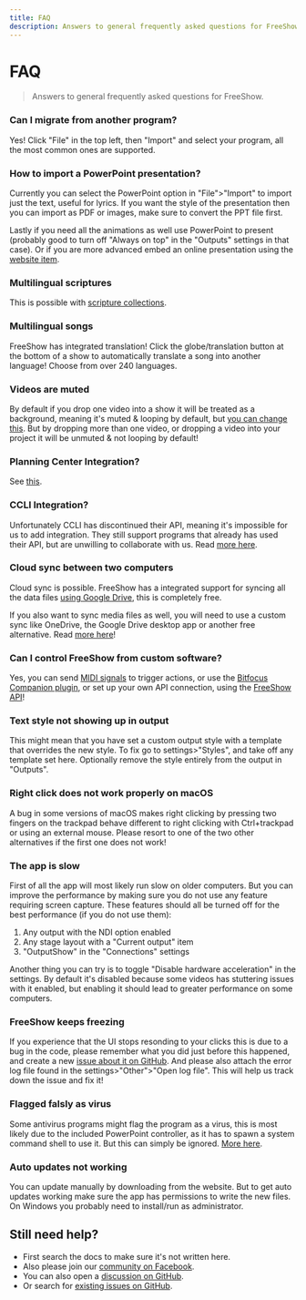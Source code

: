 ```yaml
---
title: FAQ
description: Answers to general frequently asked questions for FreeShow.
---
```


# FAQ

> Answers to general frequently asked questions for FreeShow.

### Can I migrate from another program?

Yes! Click "File" in the top left, then "Import" and select your program, all the most common ones are supported.

### How to import a PowerPoint presentation?

Currently you can select the PowerPoint option in "File">"Import" to import just the text, useful for lyrics. If you want the style of the presentation then you can import as PDF or images, make sure to convert the PPT file first.

Lastly if you need all the animations as well use PowerPoint to present (probably good to turn off "Always on top" in the "Outputs" settings in that case). Or if you are more advanced embed an online presentation using the [website item](./items#website).

### Multilingual scriptures

This is possible with [scripture collections](./scripture#create-a-collection).

### Multilingual songs

FreeShow has integrated translation! Click the globe/translation button at the bottom of a show to automatically translate a song into another language! Choose from over 240 languages.

### Videos are muted

By default if you drop one video into a show it will be treated as a background, meaning it's muted & looping by default, but [you can change this](./media#play-audio-from-backgrounds). But by dropping more than one video, or dropping a video into your project it will be unmuted & not looping by default!

### Planning Center Integration?

See [this](./integrations#planning-center).

### CCLI Integration?

Unfortunately CCLI has discontinued their API, meaning it's impossible for us to add integration. They still support programs that already has used their API, but are unwilling to collaborate with us. Read [more here](https://github.com/ChurchApps/FreeShow/issues/572#issuecomment-2163179642).

### Cloud sync between two computers

Cloud sync is possible. FreeShow has a integrated support for syncing all the data files [using Google Drive](./drive), this is completely free.

If you also want to sync media files as well, you will need to use a custom sync like OneDrive, the Google Drive desktop app or another free alternative. Read [more here](https://github.com/ChurchApps/FreeShow/issues/402)!

### Can I control FreeShow from custom software?

Yes, you can send [MIDI signals](./midi) to trigger actions, or use the [Bitfocus Companion plugin](./companion), or set up your own API connection, using the [FreeShow API](/api)!

### Text style not showing up in output

This might mean that you have set a custom output style with a template that overrides the new style. To fix go to settings>"Styles", and take off any template set here. Optionally remove the style entirely from the output in "Outputs".

### Right click does not work properly on macOS

A bug in some versions of macOS makes right clicking by pressing two fingers on the trackpad behave different to right clicking with Ctrl+trackpad or using an external mouse. Please resort to one of the two other alternatives if the first one does not work!

### The app is slow

First of all the app will most likely run slow on older computers. But you can improve the performance by making sure you do not use any feature requiring screen capture. These features should all be turned off for the best performance (if you do not use them):

1. Any output with the NDI option enabled
2. Any stage layout with a "Current output" item
3. "OutputShow" in the "Connections" settings

Another thing you can try is to toggle "Disable hardware acceleration" in the settings. By default it's disabled because some videos has stuttering issues with it enabled, but enabling it should lead to greater performance on some computers.

### FreeShow keeps freezing

If you experience that the UI stops resonding to your clicks this is due to a bug in the code, please remember what you did just before this happened, and create a new [issue about it on GitHub](https://github.com/ChurchApps/FreeShow/issues/). And please also attach the error log file found in the settings>"Other">"Open log file". This will help us track down the issue and fix it!

### Flagged falsly as virus

Some antivirus programs might flag the program as a virus, this is most likely due to the included PowerPoint controller, as it has to spawn a system command shell to use it. But this can simply be ignored. [More here](https://github.com/ChurchApps/FreeShow/issues/865).

### Auto updates not working

You can update manually by downloading from the website. But to get auto updates working make sure the app has permissions to write the new files. On Windows you probably need to install/run as administrator.

## Still need help?

- First search the docs to make sure it's not written here.
- Also please join our [community on Facebook](https://www.facebook.com/groups/freeshowapp).
- You can also open a [discussion on GitHub](https://github.com/orgs/ChurchApps/discussions/categories/freeshow).
- Or search for [existing issues on GitHub](https://github.com/ChurchApps/FreeShow/issues?q=label%3Aquestion).
